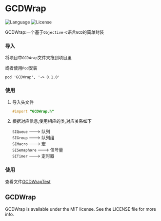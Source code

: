 # GCDWrap
![Language](https://img.shields.io/badge/language-objc-orange.svg)
![License](https://img.shields.io/badge/license-MIT-blue.svg)  

GCDWrap:一个基于`Objective-C`语言`GCD`的简单封装

### 导入
将项目中`GCDWrap`文件夹拖到项目里  

或者使用`Pod`安装

	pod 'GCDWrap', '~> 0.1.0'	

### 使用
1. 导入头文件

	```objective-c
	#import "GCDWrap.h"
	```
	
2. 根据对应信息,使用相应的类,对应关系如下

	`SIQueue`         ---> 队列  
	`SIGroup`         ---> 队列组  
	`SIMacro`         ---> 宏  
	`SISemaphore`     ---> 信号量  
	`SITimer`         ---> 定时器
	
### 使用
查看文件[GCDWrapTest](GCDWrapTest/GCDWrapTest.m)

## GCDWrap
GCDWrap is available under the MIT license. See the LICENSE file for more info.